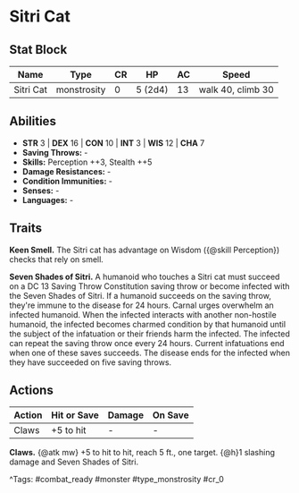 # Sitri Cat

## Stat Block

| Name | Type | CR | HP | AC | Speed |
|------|------|----|----|----|-------|
| Sitri Cat | monstrosity | 0 | 5 (2d4) | 13 | walk 40, climb 30 |

## Abilities

- **STR** 3 | **DEX** 16 | **CON** 10 | **INT** 3 | **WIS** 12 | **CHA** 7
- **Saving Throws:** -  
- **Skills:** Perception ++3, Stealth ++5  
- **Damage Resistances:** -  
- **Condition Immunities:** -  
- **Senses:** -  
- **Languages:** -

## Traits

**Keen Smell.** The Sitri cat has advantage on Wisdom ({@skill Perception}) checks that rely on smell.

**Seven Shades of Sitri.** A humanoid who touches a Sitri cat must succeed on a DC 13 Saving Throw Constitution saving throw or become infected with the Seven Shades of Sitri. If a humanoid succeeds on the saving throw, they're immune to the disease for 24 hours. Carnal urges overwhelm an infected humanoid. When the infected interacts with another non-hostile humanoid, the infected becomes charmed condition by that humanoid until the subject of the infatuation or their friends harm the infected. The infected can repeat the saving throw once every 24 hours. Current infatuations end when one of these saves succeeds. The disease ends for the infected when they have succeeded on five saving throws.


## Actions

| Action | Hit or Save | Damage | On Save |
|--------|--------------|--------|----------|
| Claws | +5 to hit | - | - |

**Claws.** {@atk mw} +5 to hit to hit, reach 5 ft., one target. {@h}1 slashing damage and Seven Shades of Sitri.


^Tags: #combat_ready #monster #type_monstrosity #cr_0